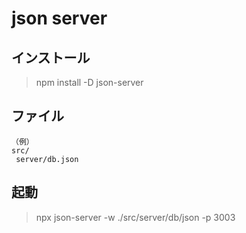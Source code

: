 # json server
## インストール
> npm install -D json-server

## ファイル
```
（例）
src/
 server/db.json
```

## 起動
> npx json-server -w ./src/server/db/json -p 3003
